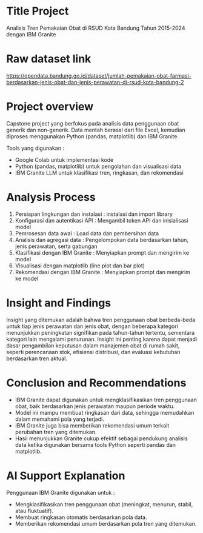# Title Project
Analisis Tren Pemakaian Obat di RSUD Kota Bandung Tahun 2015-2024 dengan IBM Granite

# Raw dataset link
https://opendata.bandung.go.id/dataset/jumlah-pemakaian-obat-farmasi-berdasarkan-jenis-obat-dan-jenis-perawatan-di-rsud-kota-bandung-2

# Project overview
Capstone project yang berfokus pada analisis data penggunaan obat generik dan non-generik. Data mentah berasal dari file Excel, kemudian diproses menggunakan Python (pandas, matplotlib) dan IBM Granite. 

Tools yang digunakan : 
- Google Colab untuk implementasi kode
- Python (pandas, matplotlib) untuk pengolahan dan visualisasi data
- IBM Granite LLM untuk klasifikasi tren, ringkasan, dan rekomendasi

# Analysis Process
1. Persiapan lingkungan dan instalasi : instalasi dan import library
2. Konfigurasi dan autentikasi API : Mengambil token API dan inisialisasi model
3. Pemrosesan data awal : Load data dan pembersihan data
4. Analisis dan agregasi data : Pengelompokan data berdasarkan tahun, jenis perawatan, serta gabungan
5. Klasifikasi dengan IBM Granite : Menyiapkan prompt dan mengirim ke model
6. Visualisasi dengan matplotlib (line plot dan bar plot)
7. Rekomendasi dengan IBM Granite : Menyiapkan prompt dan mengirim ke model

# Insight and Findings
Insight yang ditemukan adalah bahwa tren penggunaan obat berbeda-beda untuk tiap jenis perawatan dan jenis obat, dengan beberapa kategori menunjukkan peningkatan signifikan pada tahun-tahun tertentu, sementara kategori lain mengalami penurunan. Insight ini penting karena dapat menjadi dasar pengambilan keputusan dalam manajemen obat di rumah sakit, seperti perencanaan stok, efisiensi distribusi, dan evaluasi kebutuhan berdasarkan tren aktual.

# Conclusion and Recommendations
- IBM Granite dapat digunakan untuk mengklasifikasikan tren penggunaan obat, baik berdasarkan jenis perawatan maupun periode waktu.
- Model ini mampu membuat ringkasan dari data, sehingga memudahkan dalam memahami pola yang terjadi.
- IBM Granite juga bisa memberikan rekomendasi umum terkait perubahan tren yang ditemukan.
- Hasil menunjukkan Granite cukup efektif sebagai pendukung analisis data ketika digunakan bersama tools Python seperti pandas dan matplotlib.

# AI Support Explanation
Penggunaan IBM Granite digunakan untuk :
- Mengklasifikasikan tren penggunaan obat (meningkat, menurun, stabil, atau fluktuatif).
- Membuat ringkasan otomatis berdasarkan pola data.
- Memberikan rekomendasi umum berdasarkan pola tren yang ditemukan.

